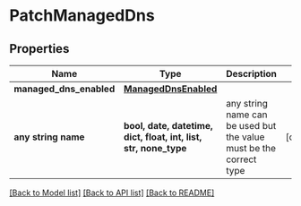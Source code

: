 # PatchManagedDns


## Properties
Name | Type | Description | Notes
------------ | ------------- | ------------- | -------------
**managed_dns_enabled** | [**ManagedDnsEnabled**](ManagedDnsEnabled.md) |  | 
**any string name** | **bool, date, datetime, dict, float, int, list, str, none_type** | any string name can be used but the value must be the correct type | [optional]

[[Back to Model list]](../README.md#documentation-for-models) [[Back to API list]](../README.md#documentation-for-api-endpoints) [[Back to README]](../README.md)


